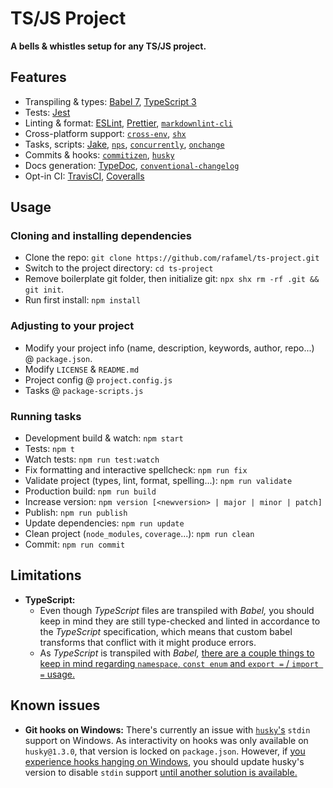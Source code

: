 # TS/JS Project

<!-- [![Version](https://img.shields.io/npm/v/ts-project.svg)](https://www.npmjs.com/package/ts-project)
[![Build Status](https://img.shields.io/travis/rafamel/ts-project.svg)](https://travis-ci.org/rafamel/ts-project)
[![Coverage](https://img.shields.io/coveralls/rafamel/ts-project.svg)](https://coveralls.io/github/rafamel/ts-project)
[![Dependencies](https://img.shields.io/david/rafamel/ts-project.svg)](https://david-dm.org/rafamel/ts-project)
[![Vulnerabilities](https://img.shields.io/snyk/vulnerabilities/npm/ts-project.svg)](https://snyk.io/test/npm/ts-project)
[![License](https://img.shields.io/github/license/rafamel/ts-project.svg)](https://github.com/rafamel/ts-project/blob/master/LICENSE)
[![Types](https://img.shields.io/npm/types/ts-project.svg)](https://www.npmjs.com/package/ts-project) -->

<!-- markdownlint-disable MD036 -->
**A bells & whistles setup for any TS/JS project.**
<!-- markdownlint-enable MD036 -->

<!-- ## Install

[`npm install ts-project`](https://www.npmjs.com/package/ts-project) -->

## Features

* Transpiling & types: [Babel 7](https://babeljs.io/), [TypeScript 3](https://en.wikipedia.org/wiki/TypeScript)
* Tests: [Jest](https://jestjs.io/)
* Linting & format: [ESLint](https://github.com/eslint/eslint), [Prettier](https://github.com/prettier/prettier), [`markdownlint-cli`](https://github.com/igorshubovych/markdownlint-cli)
* Cross-platform support: [`cross-env`](https://github.com/kentcdodds/cross-env), [`shx`](https://github.com/shelljs/shx)
* Tasks, scripts: [Jake](https://github.com/jakejs/jake), [`nps`](https://github.com/kentcdodds/nps), [`concurrently`](https://github.com/kimmobrunfeldt/concurrently), [`onchange`](https://github.com/Qard/onchange)
* Commits & hooks: [`commitizen`](https://github.com/commitizen/cz-cli), [`husky`](https://github.com/typicode/husky)
* Docs generation: [TypeDoc](https://github.com/TypeStrong/typedoc/), [`conventional-changelog`](https://github.com/conventional-changelog)
* Opt-in CI: [TravisCI](https://travis-ci.org/), [Coveralls](https://coveralls.io/)

## Usage

### Cloning and installing dependencies

* Clone the repo: `git clone https://github.com/rafamel/ts-project.git`
* Switch to the project directory: `cd ts-project`
* Remove boilerplate git folder, then initialize git: `npx shx rm -rf .git && git init`.
* Run first install: `npm install`

### Adjusting to your project

* Modify your project info (name, description, keywords, author, repo...) @ `package.json`.
* Modify `LICENSE` & `README.md`
* Project config @ `project.config.js`
* Tasks @ `package-scripts.js`

### Running tasks

* Development build & watch: `npm start`
* Tests: `npm t`
* Watch tests: `npm run test:watch`
* Fix formatting and interactive spellcheck: `npm run fix`
* Validate project (types, lint, format, spelling...): `npm run validate`
* Production build: `npm run build`
* Increase version: `npm version [<newversion> | major | minor | patch]`
* Publish: `npm run publish`
* Update dependencies: `npm run update`
* Clean project (`node_modules`, `coverage`...): `npm run clean`
* Commit: `npm run commit`

## Limitations

* **TypeScript:**
  * Even though *TypeScript* files are transpiled with *Babel,* you should keep in mind they are still type-checked and linted in accordance to the *TypeScript* specification, which means that custom babel transforms that conflict with it might produce errors.
  * As *TypeScript* is transpiled with *Babel,* [there are a couple things to keep in mind regarding `namespace`, `const enum` and `export =` / `import =` usage.](https://babeljs.io/docs/en/babel-plugin-transform-typescript)

## Known issues

* **Git hooks on Windows:** There's currently an issue with [`husky`'s](https://github.com/typicode/husky) `stdin` support on Windows. As interactivity on hooks was only available on `husky@1.3.0`, that version is locked on `package.json`. However, if [you experience hooks hanging on Windows](https://github.com/typicode/husky/issues/431), you should update husky's version to disable `stdin` support [until another solution is available.](https://github.com/typicode/husky/issues/442)
